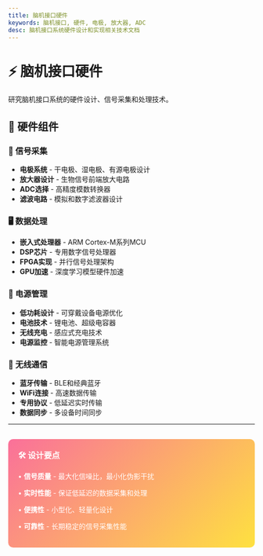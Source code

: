 ```yaml
---
title: 脑机接口硬件
keywords: 脑机接口, 硬件, 电极, 放大器, ADC
desc: 脑机接口系统硬件设计和实现相关技术文档
---
```


# ⚡ 脑机接口硬件

研究脑机接口系统的硬件设计、信号采集和处理技术。

## 🔌 硬件组件

### 📡 信号采集
- **电极系统** - 干电极、湿电极、有源电极设计
- **放大器设计** - 生物信号前端放大电路
- **ADC选择** - 高精度模数转换器
- **滤波电路** - 模拟和数字滤波器设计

### 🖥️ 数据处理
- **嵌入式处理器** - ARM Cortex-M系列MCU
- **DSP芯片** - 专用数字信号处理器
- **FPGA实现** - 并行信号处理架构
- **GPU加速** - 深度学习模型硬件加速

### 🔋 电源管理
- **低功耗设计** - 可穿戴设备电源优化
- **电池技术** - 锂电池、超级电容器
- **无线充电** - 感应式充电技术
- **电源监控** - 智能电源管理系统

### 📶 无线通信
- **蓝牙传输** - BLE和经典蓝牙
- **WiFi连接** - 高速数据传输
- **专用协议** - 低延迟实时传输
- **数据同步** - 多设备时间同步

---

<div style="background: linear-gradient(135deg, #fa709a 0%, #fee140 100%); color: white; padding: 20px; border-radius: 10px; margin-top: 30px;">
    <h3 style="color: white; margin-top: 0;">🛠️ 设计要点</h3>
    <p>• <strong>信号质量</strong> - 最大化信噪比，最小化伪影干扰</p>
    <p>• <strong>实时性能</strong> - 保证低延迟的数据采集和处理</p>
    <p>• <strong>便携性</strong> - 小型化、轻量化设计</p>
    <p>• <strong>可靠性</strong> - 长期稳定的信号采集性能</p>
</div>